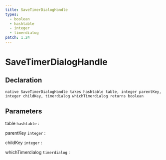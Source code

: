 ```yaml
---
title: SaveTimerDialogHandle
types:
  - boolean
  - hashtable
  - integer
  - timerdialog
patch: 1.24
---
```


# SaveTimerDialogHandle

## Declaration

```jass
native SaveTimerDialogHandle takes hashtable table, integer parentKey, integer childKey, timerdialog whichTimerdialog returns boolean
```

## Parameters
table `hashtable`
: 

parentKey `integer`
: 

childKey `integer`
: 

whichTimerdialog `timerdialog`
: 
